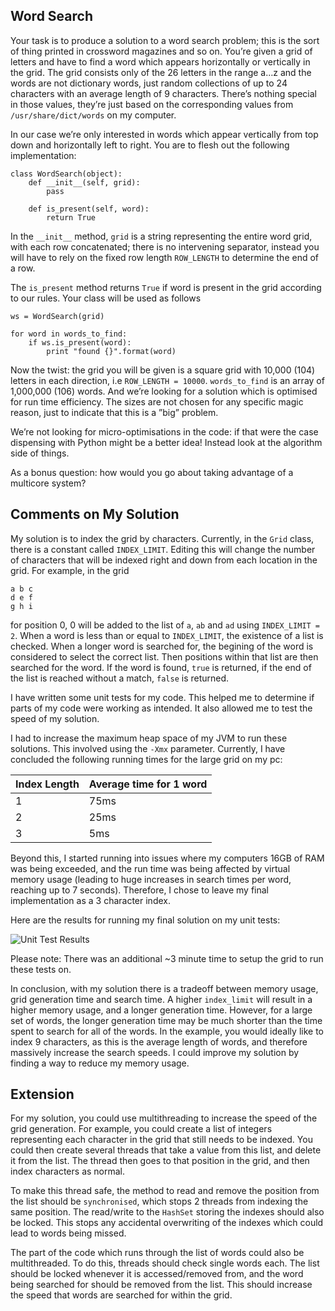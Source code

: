 Word Search
--

Your task is to produce a solution to a word search problem; this is the sort of thing printed in crossword magazines and so on. You’re given a grid of letters and have to find a word which appears horizontally or vertically in the grid. The grid consists only of the 26 letters in the range a…z and the words are not dictionary words, just random collections of up to 24 characters with an average length of 9 characters. There’s nothing special in those values, they’re just based on the corresponding values from `/usr/share/dict/words` on my computer.

In our case we’re only interested in words which appear vertically from top down and horizontally left to right. You are to flesh out the following implementation:
```
class WordSearch(object):
    def __init__(self, grid):
        pass
    
    def is_present(self, word):
        return True
```

In the `__init__` method, `grid` is a string representing the entire word grid, with each row concatenated; there is no intervening separator, instead you will have to rely on the fixed row length `ROW_LENGTH` to determine the end of a row.

The `is_present` method returns `True` if word is present in the grid according to our rules.
Your class will be used as follows
```
ws = WordSearch(grid)

for word in words_to_find:
    if ws.is_present(word):
        print "found {}".format(word)
```

Now the twist: the grid you will be given is a square grid with 10,000 (104) letters in each direction, i.e `ROW_LENGTH = 10000`. `words_to_find` is an array of 1,000,000 (106) words. And we’re looking for a solution which is optimised for run time efficiency. The sizes are not chosen for any specific magic reason, just to indicate that this is a ”big” problem.

We’re not looking for micro-optimisations in the code: if that were the case dispensing with Python
might be a better idea! Instead look at the algorithm side of things.

As a bonus question: how would you go about taking advantage of a multicore system?


## Comments on My Solution
My solution is to index the grid by characters. Currently, in the `Grid` class, there is a constant called `INDEX_LIMIT`. Editing this will change the number of characters that will be indexed right and down from each location in the grid. For example, in the grid
```
a b c
d e f
g h i
```
for position 0, 0 will be added to the list of `a`, `ab` and `ad` using `INDEX_LIMIT = 2`. When a word is less than or equal to `INDEX_LIMIT`, the existence of a list is checked. When a longer word is searched for, the begining of the word is considered to select the correct list. Then positions within that list are then searched for the word. If the word is found, `true` is returned, if the end of the list is reached without a match, `false` is returned.

I have written some unit tests for my code. This helped me to determine if parts of my code were working as intended. It also allowed me to test the speed of my solution.

I had to increase the maximum heap space of my JVM to run these solutions. This involved using the `-Xmx` parameter. Currently, I have concluded the following running times for the large grid on my pc:

| Index Length | Average time for 1 word |
| --- | ---|
| 1 | 75ms |
| 2 | 25ms |
| 3 | 5ms |

Beyond this, I started running into issues where my computers 16GB of RAM was being exceeded, and the run time was being affected by virtual memory usage (leading to huge increases in search times per word, reaching up to 7 seconds). Therefore, I chose to leave my final implementation as a 3 character index. 

Here are the results for running my final solution on my unit tests:

![Unit Test Results](https://i.imgur.com/bmOjQMt.png)

Please note: There was an additional ~3 minute time to setup the grid to run these tests on.

In conclusion, with my solution there is a tradeoff between memory usage, grid generation time and search time. A higher `index_limit` will result in a higher memory usage, and a longer generation time. However, for a large set of words, the longer generation time may be much shorter than the time spent to search for all of the words. In the example, you would ideally like to index 9 characters, as this is the average length of words, and therefore massively increase the search speeds. I could improve my solution by finding a way to reduce my memory usage.

## Extension
For my solution, you could use multithreading to increase the speed of the grid generation. For example, you could create a list of integers representing each character in the grid that still needs to be indexed. You could then create several threads that take a value from this list, and delete it from the list. The thread then goes to that position in the grid, and then index characters as normal.

To make this thread safe, the method to read and remove the position from the list should be `synchronised`, which stops 2 threads from indexing the same position. The read/write to the `HashSet` storing the indexes should also be locked. This stops any accidental overwriting of the indexes which could lead to words being missed.

The part of the code which runs through the list of words could also be multithreaded. To do this, threads should check single words each. The list should be locked whenever it is accessed/removed from, and the word being searched for should be removed from the list. This should increase the speed that words are searched for within the grid.